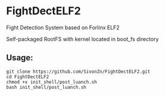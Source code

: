 # FightDectELF2
Fight Detection System based on Forlinx ELF2

Self-packaged RootFS with kernel located in boot_fs directory

## Usage:
```shell
git clone https://github.com/SivonZn/FightDectELF2.git
cd FightDectELF2
chmod +x init_shell/post_luanch.sh
bash init_shell/post_luanch.sh
```